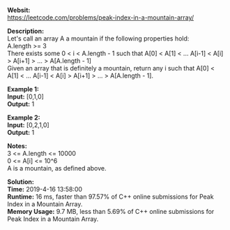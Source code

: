 **Websit:**  
https://leetcode.com/problems/peak-index-in-a-mountain-array/  

**Description:**    
Let's call an array A a mountain if the following properties hold:  
A.length >= 3  
There exists some 0 < i < A.length - 1 such that A[0] < A[1] < ... A[i-1] < A[i] > A[i+1] > ... > A[A.length - 1]  
Given an array that is definitely a mountain, return any i such that A[0] < A[1] < ... A[i-1] < A[i] > A[i+1] > ... > A[A.length - 1].  

**Example 1:**  
**Input:** [0,1,0]  
**Output:** 1  

**Example 2:**  
**Input:** [0,2,1,0]  
**Output:** 1  

**Notes:**  
3 <= A.length <= 10000  
0 <= A[i] <= 10^6  
A is a mountain, as defined above.  

**Solution:**  
**Time:** 2019-4-16 13:58:00  
**Runtime:** 16 ms, faster than 97.57% of C++ online submissions for Peak Index in a Mountain Array.  
**Memory Usage:** 9.7 MB, less than 5.69% of C++ online submissions for Peak Index in a Mountain Array.   
